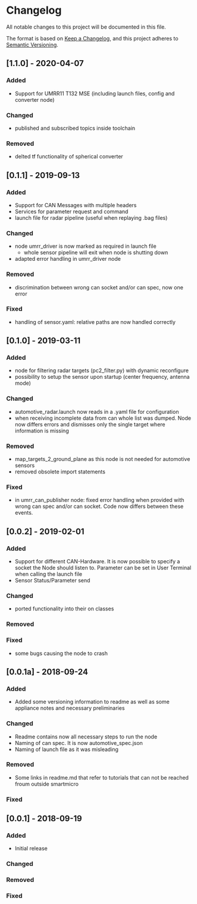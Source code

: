 # Changelog
All notable changes to this project will be documented in this file.

The format is based on [Keep a Changelog](https://keepachangelog.com/en/1.0.0/),
and this project adheres to [Semantic Versioning](https://semver.org/spec/v2.0.0.html).

## [1.1.0] - 2020-04-07
### Added
- Support for UMRR11 T132 MSE (including launch files, config and converter node)

### Changed
- published and subscribed topics inside toolchain

### Removed
- delted tf functionality of spherical converter


## [0.1.1] - 2019-09-13 
### Added
- Support for CAN Messages with multiple headers
- Services for parameter request and command
- launch file for radar pipeline (useful when replaying .bag files)

### Changed
- node umrr_driver is now marked as required in launch file
  - whole sensor pipeline will exit when node is shutting down
- adapted error handling in umrr_driver node  

### Removed
- discrimination between wrong can socket and/or can spec, now one error

### Fixed
- handling of sensor.yaml: relative paths are now handled correctly

## [0.1.0] - 2019-03-11 
### Added
- node for filtering radar targets (pc2_filter.py) with dynamic reconfigure
- possibility to setup the sensor upon startup (center frequency, antenna mode)

### Changed
- automotive_radar.launch now reads in a .yaml file for configuration
- when receiving incomplete data from can whole list was dumped. Node now differs errors and dismisses
only the single target where information is missing


### Removed
- map_targets_2_ground_plane as this node is not needed for automotive sensors
- removed obsolete import statements

### Fixed
- in umrr_can_publisher node: fixed error handling when provided with wrong can spec and/or can socket. Code now differs between these events.

## [0.0.2] - 2019-02-01 
### Added
- Support for different CAN-Hardware.
It is now possible to specify a socket the Node should listen to. Parameter can be set in User Terminal when calling the launch file
- Sensor Status/Parameter send

### Changed
- ported functionality into their on classes

### Removed


### Fixed
- some bugs causing the node to crash

## [0.0.1a] - 2018-09-24
### Added
- Added some versioning information to readme as well as some appliance notes and necessary preliminaries

### Changed
- Readme contains now all necessary steps to run the node
- Naming of can spec. It is now automotive_spec.json
- Naming of launch file as it was misleading

### Removed
- Some links in readme.md that refer to tutorials that can not be reached froum outside smartmicro

### Fixed

## [0.0.1] - 2018-09-19
### Added
- Initial release

### Changed

### Removed

### Fixed



